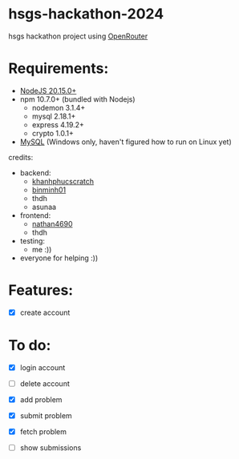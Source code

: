 # hsgs-hackathon-2024
hsgs hackathon project using [OpenRouter](https://openrouter.ai/)

# Requirements:
- [NodeJS 20.15.0+](https://nodejs.org/en) 
- npm 10.7.0+ (bundled with Nodejs)
  + nodemon 3.1.4+
  + mysql 2.18.1+
  + express 4.19.2+
  + crypto 1.0.1+
- [MySQL](https://dev.mysql.com/downloads/installer/) (Windows only, haven't figured how to run on Linux yet) 

credits:
- backend:
  + [khanhphucscratch](https://github.com/khanhphucscratch)
  + [binminh01](https://github.com/binminh01)
  + thdh
  + asunaa
- frontend:
  + [nathan4690](https://github.com/nathan4690)
  + thdh
- testing:
  + me :))
- everyone for helping :))

# Features:

- [x] create account

# To do:

- [x] login account
- [ ] delete account
- [x] add problem
- [x] submit problem
- [x] fetch problem
- [ ] show submissions

